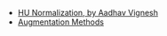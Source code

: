  - [HU Normalization, by Aadhav Vignesh](https://www.kaggle.com/code/aadhavvignesh/lung-segmentation-by-marker-controlled-watershed#Hounsfield-Units)
 - [Augmentation Methods](https://doi.org/10.1007/s10462-023-10453-z)